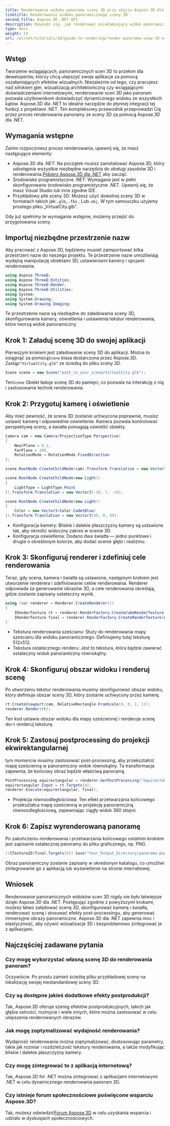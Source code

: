 ```yaml
---
title: Renderowanie widoku panoramy sceny 3D przy użyciu Aspose.3D dla .NET
linktitle: Renderowanie widoku panoramicznego sceny 3D
second_title: Aspose.3D .NET API
description: Dowiedz się, jak renderować oszałamiający widok panoramiczny sceny 3D w aplikacjach .NET przy użyciu Aspose.3D. Postępuj zgodnie z naszym przewodnikiem krok po kroku dotyczącym renderowania scen immersyjnych.
type: docs
weight: 13
url: /pl/net/tutorials/3d/guide-to-rendering/render-panorama-view-3d-scene/
---
```

## Wstęp

Tworzenie wciągających, panoramicznych scen 3D to przełom dla deweloperów, którzy chcą ulepszyć swoje aplikacje za pomocą oszałamiających efektów wizualnych. Niezależnie od tego, czy pracujesz nad silnikiem gier, wizualizacją architektoniczną czy wciągającymi doświadczeniami internetowymi, renderowanie scen 3D jako panoram pozwala użytkownikom doświadczyć dynamicznego widoku ze wszystkich kątów. Aspose.3D dla .NET to idealne narzędzie do płynnej integracji tej funkcji z projektami .NET. Ten kompleksowy przewodnik przeprowadzi Cię przez proces renderowania panoramy ze sceny 3D za pomocą Aspose.3D dla .NET.

## Wymagania wstępne

Zanim rozpoczniesz proces renderowania, upewnij się, że masz następujące elementy:

- Aspose.3D dla .NET: Na początek musisz zainstalować Aspose.3D, który udostępnia wszystkie niezbędne narzędzia do obsługi zasobów 3D i renderowania.[Pobierz Aspose.3D dla .NET](https://releases.aspose.com/3d/net/) aby zacząć.
- Środowisko programistyczne .NET: Wymagane jest w pełni skonfigurowane środowisko programistyczne .NET. Upewnij się, że masz Visual Studio lub inne zgodne IDE.
-  Przykładowy plik sceny 3D: Możesz użyć dowolnej sceny 3D w formatach takich jak:`.glb`, `.fbx` , Lub`.obj`. W tym samouczku użyjemy prostego pliku „VirtualCity.glb”.

Gdy już spełnimy te wymagania wstępne, możemy przejść do przygotowania sceny.

## Importuj niezbędne przestrzenie nazw

Aby pracować z Aspose.3D, będziemy musieli zaimportować kilka przestrzeni nazw do naszego projektu. Te przestrzenie nazw umożliwiają wydajną manipulację obiektami 3D, ustawieniami kamery i opcjami renderowania.

```csharp
using Aspose.ThreeD;
using Aspose.ThreeD.Entities;
using Aspose.ThreeD.Render;
using Aspose.ThreeD.Utilities;
using System;
using System.Drawing;
using System.Drawing.Imaging;
```

Te przestrzenie nazw są niezbędne do załadowania sceny 3D, skonfigurowania kamery, oświetlenia i ustawienia tekstur renderowania, które tworzą widok panoramiczny.

## Krok 1: Załaduj scenę 3D do swojej aplikacji

 Pierwszym krokiem jest załadowanie sceny 3D do aplikacji. Można to osiągnąć za pomocą`Scene` klasa dostarczona przez Aspose.3D. Zastąp`"VirtualCity.glb"` ze ścieżką do pliku sceny 3D.

```csharp
Scene scene = new Scene("path_to_your_scene/VirtualCity.glb");
```

 Ten`Scene` Obiekt ładuje scenę 3D do pamięci, co pozwala na interakcję z nią i zastosowanie technik renderowania.

## Krok 2: Przygotuj kamerę i oświetlenie

Aby mieć pewność, że scena 3D zostanie uchwycona poprawnie, musisz ustawić kamerę i odpowiednie oświetlenie. Kamera pozwala kontrolować perspektywę sceny, a światła pomagają oświetlić obiekty.

```csharp
Camera cam = new Camera(ProjectionType.Perspective)
{
    NearPlane = 0.1,
    FarPlane = 200,
    RotationMode = RotationMode.FixedDirection
};

scene.RootNode.CreateChildNode(cam).Transform.Translation = new Vector3(5, 6, 0);

scene.RootNode.CreateChildNode(new Light() 
{ 
    LightType = LightType.Point 
}).Transform.Translation = new Vector3(-10, 7, -10);

scene.RootNode.CreateChildNode(new Light() 
{ 
    Color = new Vector3(Color.CadetBlue) 
}).Transform.Translation = new Vector3(49, 0, 49);
```

- Konfiguracja kamery: Bliskie i dalekie płaszczyzny kamery są ustawione tak, aby określić widoczny zakres w scenie 3D.
- Konfiguracja oświetlenia: Dodano dwa światła — jedno punktowe i drugie o określonym kolorze, aby dodać scenie głębi i realizmu.

## Krok 3: Skonfiguruj renderer i zdefiniuj cele renderowania

Teraz, gdy scena, kamera i światła są ustawione, następnym krokiem jest utworzenie renderera i zdefiniowanie celów renderowania. Renderer odpowiada za generowanie obrazów 3D, a cele renderowania określają, gdzie zostanie zapisany ostateczny wynik.

```csharp
using (var renderer = Renderer.CreateRenderer())
{
    IRenderTexture rt = renderer.RenderFactory.CreateCubeRenderTexture(new RenderParameters(false), 512, 512);
    IRenderTexture final = renderer.RenderFactory.CreateRenderTexture(new RenderParameters(false, 32, 0, 0), 1024 * 3, 1024);
}
```

- Tekstura renderowania sześcianu: Służy do renderowania mapy sześcianu dla widoku panoramicznego. Definiujemy tutaj teksturę 512x512.
- Tekstura ostatecznego renderu: Jest to tekstura, która będzie zawierać ostateczny widok panoramiczny równokątny.

## Krok 4: Skonfiguruj obszar widoku i renderuj scenę

Po utworzeniu tekstur renderowania musimy skonfigurować obszar widoku, który definiuje obszar sceny 3D, który zostanie uchwycony przez kamerę.

```csharp
rt.CreateViewport(cam, RelativeRectangle.FromScale(0, 0, 1, 1));
renderer.Render(rt);
```

 Ten kod ustawia obszar widoku dla mapy sześciennej i renderuje scenę do`rt` renderuj teksturę.

## Krok 5: Zastosuj postprocessing do projekcji ekwirektangularnej

tym momencie musimy zastosować post-processing, aby przekształcić mapę sześcienną w panoramiczny widok równokątny. Ta transformacja zapewnia, że końcowy obraz będzie właściwą panoramą.

```csharp
PostProcessing equirectangular = renderer.GetPostProcessing("equirectangular");
equirectangular.Input = rt.Targets[0];
renderer.Execute(equirectangular, final);
```

- Projekcja równoodległościowa: Ten efekt przetwarzania końcowego przekształca mapę sześcienną w projekcję panoramiczną równoodległościową, zapewniając ciągły widok 360 stopni.

## Krok 6: Zapisz wyrenderowaną panoramę

Po zakończeniu renderowania i przetwarzania końcowego ostatnim krokiem jest zapisanie ostatecznej panoramy do pliku graficznego, np. PNG.

```csharp
((ITexture2D)final.Targets[0]).Save("Your_Output_Directory/panorama.png", ImageFormat.Png);
```

Obraz panoramiczny zostanie zapisany w określonym katalogu, co umożliwi zintegrowanie go z aplikacją lub wyświetlenie na stronie internetowej.

## Wniosek

Renderowanie panoramicznych widoków scen 3D nigdy nie było łatwiejsze dzięki Aspose.3D dla .NET. Postępując zgodnie z powyższymi krokami, możesz łatwo załadować scenę 3D, skonfigurować kamerę i światła, renderować scenę i stosować efekty post-processingu, aby generować immersyjne obrazy panoramiczne. Aspose.3D dla .NET zapewnia moc i elastyczność, aby ożywić wizualizacje 3D i bezproblemowo zintegrować je z aplikacjami.

## Najczęściej zadawane pytania

### Czy mogę wykorzystać własną scenę 3D do renderowania panoram?
Oczywiście. Po prostu zamień ścieżkę pliku przykładowej sceny na lokalizację swojej niestandardowej sceny 3D.

### Czy są dostępne jakieś dodatkowe efekty postprodukcji?
Tak, Aspose.3D oferuje szereg efektów postprodukcyjnych, takich jak głębia ostrości, rozmycie i wiele innych, które można zastosować w celu ulepszenia renderowanych obrazów.

### Jak mogę zoptymalizować wydajność renderowania?
Wydajność renderowania można zoptymalizować, dostosowując parametry, takie jak rozmiar i rozdzielczość tekstury renderowania, a także modyfikując bliskie i dalekie płaszczyzny kamery.

### Czy mogę zintegrować to z aplikacją internetową?
Tak, Aspose.3D for .NET można zintegrować z aplikacjami internetowymi .NET w celu dynamicznego renderowania panoram 3D.

### Czy istnieje forum społecznościowe poświęcone wsparciu Aspose.3D?
 Tak, możesz odwiedzić[Forum Aspose.3D](https://forum.aspose.com/c/3d/18) w celu uzyskania wsparcia i udziału w dyskusjach społecznościowych.